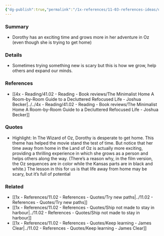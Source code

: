 ```yaml
---
{"dg-publish":true,"permalink":"/1x-references/11-03-references-ideas/dorothy-tries-new-adventures-in-oz/","title":"Dorothy tries new adventures in Oz"}
---
```



### Summary
- Dorothy has an exciting time and grows more in her adventure in Oz (even though she is trying to get home)

### Details
- Sometimes trying something new is scary but this is how we grow, help others and expand our minds.

### References
- [[4x - Reading/41.02 - Reading - Book reviews/The Minimalist Home A Room-by-Room Guide to a Decluttered Refocused Life - Joshua Becker\|../../4x - Reading/41.02 - Reading - Book reviews/The Minimalist Home A Room-by-Room Guide to a Decluttered Refocused Life - Joshua Becker]]

### Quotes
- Highlight: In The Wizard of Oz, Dorothy is desperate to get home. This theme has helped the movie stand the test of time. But notice that her time away from home in the Land of Oz is actually more exciting, providing a thrilling experience in which she grows as a person and helps others along the way. (There’s a reason why, in the film version, the Oz sequences are in color while the Kansas parts are in black and white.) The lesson in this for us is that life away from home may be scary, but it’s full of potential

### Related
- [[1x - References/11.02 - References - Quotes/Try new paths\|../11.02 - References - Quotes/Try new paths]]
- [[1x - References/11.02 - References - Quotes/Ship not made to stay in harbour\|../11.02 - References - Quotes/Ship not made to stay in harbour]]
- [[1x - References/11.02 - References - Quotes/Keep learning - James Clear\|../11.02 - References - Quotes/Keep learning - James Clear]]